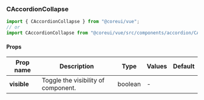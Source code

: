 ### CAccordionCollapse

```jsx
import { CAccordionCollapse } from "@coreui/vue";
// or
import CAccordionCollapse from "@coreui/vue/src/components/accordion/CAccordionCollapse";
```

#### Props

| Prop name   | Description                         | Type    | Values | Default |
| ----------- | ----------------------------------- | ------- | ------ | ------- |
| **visible** | Toggle the visibility of component. | boolean | -      |         |
